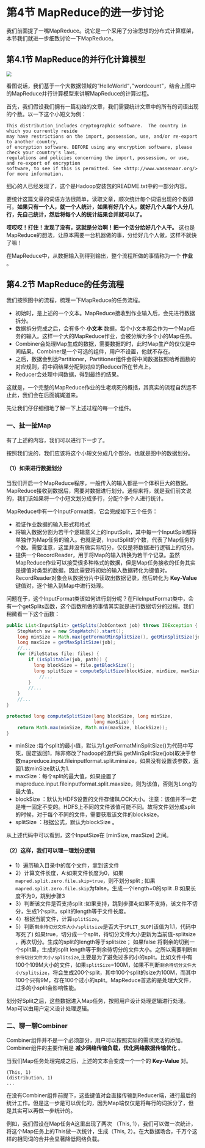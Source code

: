 # 第4节 MapReduce的进一步讨论

我们前面提了一嘴MapReduce。说它是一个采用了分治思想的分布式计算框架，本节我们就进一步细致讨论一下MapReduce。

## 第4.1节 MapReduce的并行化计算模型

<img src="https://github.com/luzhouxiaobai/Big-Data-Review/blob/master/file/mr并行编程.jpg" style="zoom:80%;" />

看图说话，我们基于一个大数据领域的“HelloWorld“，”wordcount"，结合上图中的MapReduce并行计算模型来讲解MapReduce的计算过程。

首先，我们假设我们拥有一篇初始的文章，我们需要统计文章中的所有的词语出现的个数。以一下这个小短文为例：

```
This distribution includes cryptographic software.  The country in which you currently reside 
may have restrictions on the import, possession, use, and/or re-export to another country, 
of encryption software. BEFORE using any encryption software, please check your country's laws, 
regulations and policies concerning the import, possession, or use, and re-export of encryption 
software, to see if this is permitted. See <http://www.wassenaar.org/> for more information.
```

细心的人已经发现了，这个是Hadoop安装包的README.txt中的一部分内容。

要统计这篇文章的词语方法很简单，读取文章，顺次统计每个词语出现的个数即可。**如果只有一个人，就一个人统计，如果有好几个人，就好几个人每个人分几行，先自己统计，然后将每个人的统计结果合并就可以了。**

**哎哎哎！打住！发现了没有，这就是分治啊！把一个活分给好几个人干。** 这也是MapReduce的想法，让原本需要一台机器做的事，分给好几个人做，这样不就快了嘛！

在MapReduce中，从数据输入到得到输出，整个流程所做的事情称为一个 **作业** 。

## 第4.2节 MapReduce的任务流程

我们按照图中的流程，梳理一下MapReduce的任务流程。

- 初始时，是上述的一个文本。MapReduce接收到作业输入后，会先进行数据拆分。
- 数据拆分完成之后，会有多个 **小文本** 数据，每个小文本都会作为一个Map任务的输入。这样一个大的MapReduce作业，会被分解为多个小的Map任务。
- Combiner会处理Map生成的数据，需要数据的时，此时Map生产的仅仅是中间结果。Combiner是一个可选的组件，用户不设置，他就不存在。
- 之后，数据会到达Partitioner，Partitioner组件会将中间数据按照哈希函数的对应规则，将中间结果分配到对应的Reducer所在节点上。
- Reducer会处理中间数据，得到最终的结果。

这就是，一个完整的MapReduce作业的生老病死的概括，其真实的流程自然远不止此，我们会在后面娓娓道来。

先让我们仔仔细细地了解一下上述过程的每一个组件。

### 一、扯一扯Map

有了上述的内容，我们可以进行下一步了。

按照我们说的，我们应该将这个小短文分成几个部分。也就是图中的数据划分。

#### （1）如果进行数据划分

当我们开启一个MapReduce程序，一般传入的输入都是一个体积巨大的数据。MapReduce接收到数据后，需要对数据进行划分。通俗来将，就是我们前文说的，我们该如果将一个小短文划分成多行，分配个多个人进行统计。

MapReduce中有一个InputFormat类，它会完成如下三个任务：

- 验证作业数据的输入形式和格式
- 将输入数据分割为若干个逻辑意义上的InputSplit，其中每一个InputSplit都将单独作为Map任务的输入。也就是说，InputSplit的个数，代表了Map任务的个数。需要注意，这里并没有做实际切分，仅仅是将数据进行逻辑上的切分。
- 提供一个RecordReader，用于将Map的输入转换为若干个记录。虽然MapReduce作业可以接受很多种格式的数据，但是Map任务接收的任务其实是键值对类型的数据，因此需要将初始的输入数据转化为键值对。RecordReader对象会从数据分片中读取出数据记录，然后转化为 **Key-Value** 键值对，逐个输入到Map中进行处理。

问题在于，这个InputFormat类该如何进行划分呢？在FileInputFormat类中，会有一个getSplits函数，这个函数所做的事情其实就是进行数据切分的过程。我们稍微看一下这个函数：

```java
public List<InputSplit> getSplits(JobContext job) throws IOException {
    StopWatch sw = new StopWatch().start();
    long minSize = Math.max(getFormatMinSplitSize(), getMinSplitSize(job));
    long maxSize = getMaxSplitSize(job);
    //...
    for (FileStatus file: files) {
        if (isSplitable(job, path)) {
          long blockSize = file.getBlockSize();
          long splitSize = computeSplitSize(blockSize, minSize, maxSize);
            //...
        }
        //...
    }
    //...
}

protected long computeSplitSize(long blockSize, long minSize,
                                long maxSize) {
    return Math.max(minSize, Math.min(maxSize, blockSize));
}
```

- minSize :每个split的最小值，默认为1.getFormatMinSplitSize()为代码中写死，固定返回1，除非修改了hadoop的源代码.getMinSplitSize(job)取决于参数mapreduce.input.fileinputformat.split.minsize，如果没有设置该参数，返回1.故minSize默认为1.
- maxSize：每个split的最大值，如果设置了mapreduce.input.fileinputformat.split.maxsize，则为该值，否则为Long的最大值。
- blockSize ：默认为HDFS设置的文件存储BLOCK大小。注意：该值并不一定是唯一固定不变的。HDFS上不同的文件该值可能不同。故将文件划分成split的时候，对于每个不同的文件，需要获取该文件的blocksize。
- splitSize ：根据公式，默认为blockSize 。

从上述代码中可以看到，这个InputSize在 [minSize, maxSize] 之间。

#### （2）这样，我们可以理一理划分逻辑

- 1）遍历输入目录中的每个文件，拿到该文件
- 2）计算文件长度，A:如果文件长度为0，如果`mapred.split.zero.file.skip=true`，则不划分split ; 如果`mapred.split.zero.file.skip`为false，生成一个length=0的split .B:如果长度不为0，跳到步骤3
- 3）判断该文件是否支持split :如果支持，跳到步骤4;如果不支持，该文件不切分，生成1个split，split的length等于文件长度。
- 4）根据当前文件，计算`splitSize`。
- 5）判断`剩余待切分文件大小/splitsize`是否大于`SPLIT_SLOP`(该值为1.1，代码中写死了) 如果true，切分成一个split，待切分文件大小更新为当前值-splitsize ，再次切分。生成的split的length等于splitsize； 如果false 将剩余的切到一个split里，生成的split length等于剩余待切分的文件大小。之所以需要判断`剩余待切分文件大小/splitsize`,主要是为了避免过多的小的split。比如文件中有100个109M大小的文件，如果`splitSize`=100M，如果不判断`剩余待切分文件大小/splitsize`，将会生成200个split，其中100个split的size为100M，而其中100个只有9M，存在100个过小的split。MapReduce首选的是处理大文件，过多的小split会影响性能。

划分好Split之后，这些数据进入Map任务，按照用户设计处理逻辑进行处理。Map可以由用户定义设计处理逻辑。

### 二、聊一聊Combiner

Combiner组件并不是一个必须部分，用户可以按照实际的需求灵活的添加。Combiner组件的主要作用是 **减少网络传输负载，优化网络数据传输优化** 。

当我们Map任务处理完成之后，上述的文本会变成一个一个的 **Key-Value** 对。

```
(This, 1)
(distribution, 1)
...
```

在没有Combiner组件前提下，这些键值对会直接传输到Reducer端，进行最后的统计工作。但是这一步是可以优化的，因为Map端仅仅是将每行的词拆分了，但是其实可以再做一步统计的。

例如，我们假设在Map任务A这里出现了两次 （This, 1），我们可以做一次统计，将这个Map任务上的This做一次统计，生成（This, 2）。在大数据场合，千万个这样的相同词的合并会显著降低网络负载。